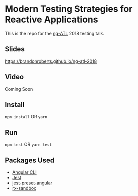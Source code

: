 # Modern Testing Strategies for Reactive Applications

This is the repo for the [ng-ATL](https://ng-atl.org) 2018 testing talk.

## Slides

https://brandonroberts.github.io/ng-atl-2018

## Video

Coming Soon

## Install

`npm install` OR `yarn`

## Run

`npm test` OR `yarn test`

## Packages Used

- [Angular CLI](https://github.com/angular/angular-cli)
- [Jest](https://facebook.github.io/jest/)
- [jest-preset-angular](https://github.com/thymikee/jest-preset-angular)
- [rx-sandbox](https://github.com/kwonoj/rx-sandbox)